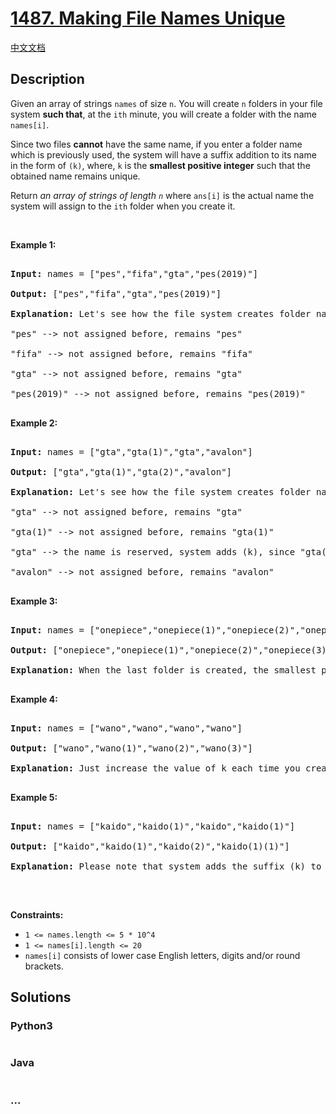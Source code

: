 # [1487. Making File Names Unique](https://leetcode.com/problems/making-file-names-unique)

[中文文档](/solution/1400-1499/1487.Making%20File%20Names%20Unique/README.md)

## Description

<p>Given an array of strings <code>names</code> of size <code>n</code>. You will create <code>n</code> folders in your file system <strong>such that</strong>, at the <code>ith</code> minute, you will create a folder with the name <code>names[i]</code>.</p>

<p>Since two files <strong>cannot</strong> have the same name, if you enter a folder name which is previously used,&nbsp;the system&nbsp;will have a suffix&nbsp;addition to its name in the form of <code>(k)</code>,&nbsp;where,&nbsp;<code>k</code> is the <strong>smallest positive integer</strong> such that the obtained name remains unique.</p>

<p>Return <em>an array of strings of length <code>n</code></em> where <code>ans[i]</code> is the actual name the system will assign to the <code>ith</code> folder when you create it.</p>

<p>&nbsp;</p>

<p><strong>Example 1:</strong></p>

<pre>

<strong>Input:</strong> names = [&quot;pes&quot;,&quot;fifa&quot;,&quot;gta&quot;,&quot;pes(2019)&quot;]

<strong>Output:</strong> [&quot;pes&quot;,&quot;fifa&quot;,&quot;gta&quot;,&quot;pes(2019)&quot;]

<strong>Explanation:</strong> Let&#39;s see how the file system creates folder names:

&quot;pes&quot; --&gt; not assigned before, remains &quot;pes&quot;

&quot;fifa&quot; --&gt; not assigned before, remains &quot;fifa&quot;

&quot;gta&quot; --&gt; not assigned before, remains &quot;gta&quot;

&quot;pes(2019)&quot; --&gt; not assigned before, remains &quot;pes(2019)&quot;

</pre>

<p><strong>Example 2:</strong></p>

<pre>

<strong>Input:</strong> names = [&quot;gta&quot;,&quot;gta(1)&quot;,&quot;gta&quot;,&quot;avalon&quot;]

<strong>Output:</strong> [&quot;gta&quot;,&quot;gta(1)&quot;,&quot;gta(2)&quot;,&quot;avalon&quot;]

<strong>Explanation:</strong> Let&#39;s see how the file system creates folder names:

&quot;gta&quot; --&gt; not assigned before, remains &quot;gta&quot;

&quot;gta(1)&quot; --&gt; not assigned before, remains &quot;gta(1)&quot;

&quot;gta&quot; --&gt; the name is reserved, system adds (k), since &quot;gta(1)&quot; is also reserved, systems put k = 2. it becomes &quot;gta(2)&quot;

&quot;avalon&quot; --&gt; not assigned before, remains &quot;avalon&quot;

</pre>

<p><strong>Example 3:</strong></p>

<pre>

<strong>Input:</strong> names = [&quot;onepiece&quot;,&quot;onepiece(1)&quot;,&quot;onepiece(2)&quot;,&quot;onepiece(3)&quot;,&quot;onepiece&quot;]

<strong>Output:</strong> [&quot;onepiece&quot;,&quot;onepiece(1)&quot;,&quot;onepiece(2)&quot;,&quot;onepiece(3)&quot;,&quot;onepiece(4)&quot;]

<strong>Explanation:</strong> When the last folder is created, the smallest positive valid k is 4, and it becomes &quot;onepiece(4)&quot;.

</pre>

<p><strong>Example 4:</strong></p>

<pre>

<strong>Input:</strong> names = [&quot;wano&quot;,&quot;wano&quot;,&quot;wano&quot;,&quot;wano&quot;]

<strong>Output:</strong> [&quot;wano&quot;,&quot;wano(1)&quot;,&quot;wano(2)&quot;,&quot;wano(3)&quot;]

<strong>Explanation:</strong> Just increase the value of k each time you create folder &quot;wano&quot;.

</pre>

<p><strong>Example 5:</strong></p>

<pre>

<strong>Input:</strong> names = [&quot;kaido&quot;,&quot;kaido(1)&quot;,&quot;kaido&quot;,&quot;kaido(1)&quot;]

<strong>Output:</strong> [&quot;kaido&quot;,&quot;kaido(1)&quot;,&quot;kaido(2)&quot;,&quot;kaido(1)(1)&quot;]

<strong>Explanation:</strong> Please note that system adds the suffix (k) to current name even it contained the same suffix before.

</pre>

<p>&nbsp;</p>

<p><strong>Constraints:</strong></p>

<ul>
    <li><code>1 &lt;= names.length &lt;= 5 * 10^4</code></li>
    <li><code>1 &lt;= names[i].length &lt;= 20</code></li>
    <li><code>names[i]</code> consists of lower case English letters, digits and/or round brackets.</li>
</ul>

## Solutions

<!-- tabs:start -->

### **Python3**

```python

```

### **Java**

```java

```

### **...**

```

```

<!-- tabs:end -->
